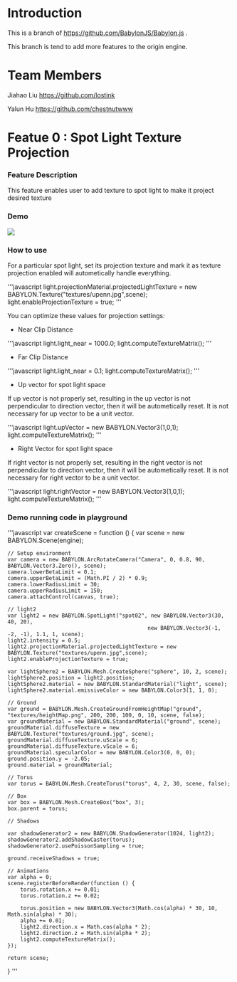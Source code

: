 Introduction
==========

This is a branch of https://github.com/BabylonJS/Babylon.js .

This branch is tend to add more features to the origin engine.

Team Members
==========

Jiahao Liu https://github.com/lostink

Yalun Hu https://github.com/chestnutwww


Featue 0 : Spot Light Texture Projection
==========

### Feature Description

This feature enables user to add texture to spot light to make it project desired texture

### Demo

![](milestone1.gif)

### How to use

For a particular spot light, set its projection texture and mark it as texture projection enabled
will autometically handle everything.

'''javascript
light.projectionMaterial.projectedLightTexture = new BABYLON.Texture("textures/upenn.jpg",scene);
light.enableProjectionTexture = true;
'''

You can optimize these values for projection settings:

* Near Clip Distance

'''javascript
light.light_near = 1000.0;
light.computeTextureMatrix();
'''

* Far Clip Distance

'''javascript
light.light_near = 0.1;
light.computeTextureMatrix();
'''

* Up vector for spot light space

If up vector is not properly set, resulting in the up vector is not perpendicular to direction vector, 
then it will be autometically reset. It is not necessary for up vector to be a unit vector.

'''javascript
light.upVector = new BABYLON.Vector3(1,0,1);
light.computeTextureMatrix();
'''


* Right Vector for spot light space

If right vector is not properly set, resulting in the right vector is not perpendicular to direction vector, 
then it will be autometically reset. It is not necessary for right vector to be a unit vector.

'''javascript
light.rightVector = new BABYLON.Vector3(1,0,1);
light.computeTextureMatrix();
'''

### Demo running code in playground

'''javascript
var createScene = function () {
	var scene = new BABYLON.Scene(engine);

	// Setup environment
	var camera = new BABYLON.ArcRotateCamera("Camera", 0, 0.8, 90, BABYLON.Vector3.Zero(), scene);
	camera.lowerBetaLimit = 0.1;
	camera.upperBetaLimit = (Math.PI / 2) * 0.9;
	camera.lowerRadiusLimit = 30;
	camera.upperRadiusLimit = 150;
	camera.attachControl(canvas, true);

	// light2
	var light2 = new BABYLON.SpotLight("spot02", new BABYLON.Vector3(30, 40, 20),
												new BABYLON.Vector3(-1, -2, -1), 1.1, 1, scene);
	light2.intensity = 0.5;
    light2.projectionMaterial.projectedLightTexture = new BABYLON.Texture("textures/upenn.jpg",scene);
    light2.enableProjectionTexture = true;

	var lightSphere2 = BABYLON.Mesh.CreateSphere("sphere", 10, 2, scene);
	lightSphere2.position = light2.position;
	lightSphere2.material = new BABYLON.StandardMaterial("light", scene);
	lightSphere2.material.emissiveColor = new BABYLON.Color3(1, 1, 0);

	// Ground
	var ground = BABYLON.Mesh.CreateGroundFromHeightMap("ground", "textures/heightMap.png", 200, 200, 100, 0, 10, scene, false);
	var groundMaterial = new BABYLON.StandardMaterial("ground", scene);
	groundMaterial.diffuseTexture = new BABYLON.Texture("textures/ground.jpg", scene);
	groundMaterial.diffuseTexture.uScale = 6;
	groundMaterial.diffuseTexture.vScale = 6;
	groundMaterial.specularColor = new BABYLON.Color3(0, 0, 0);
	ground.position.y = -2.05;
	ground.material = groundMaterial;

	// Torus
	var torus = BABYLON.Mesh.CreateTorus("torus", 4, 2, 30, scene, false);

	// Box
    var box = BABYLON.Mesh.CreateBox("box", 3);
    box.parent = torus;	

	// Shadows

	var shadowGenerator2 = new BABYLON.ShadowGenerator(1024, light2);
	shadowGenerator2.addShadowCaster(torus);
	shadowGenerator2.usePoissonSampling = true;

	ground.receiveShadows = true;

	// Animations
	var alpha = 0;
	scene.registerBeforeRender(function () {
		torus.rotation.x += 0.01;
		torus.rotation.z += 0.02;

		torus.position = new BABYLON.Vector3(Math.cos(alpha) * 30, 10, Math.sin(alpha) * 30);
		alpha += 0.01;
        light2.direction.x = Math.cos(alpha * 2);
        light2.direction.z = Math.sin(alpha * 2);
        light2.computeTextureMatrix();
	});

	return scene;
}
'''
